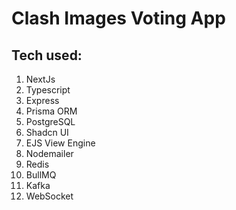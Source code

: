 # Clash Images Voting App

## Tech used:
1. NextJs
2. Typescript
3. Express
4. Prisma ORM
5. PostgreSQL
6. Shadcn UI
7. EJS View Engine
8. Nodemailer
9. Redis
10. BullMQ
11. Kafka
12. WebSocket
